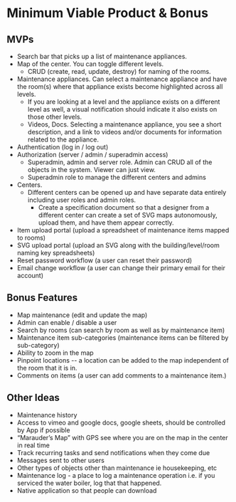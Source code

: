 # Minimum Viable Product & Bonus

## MVPs
- Search bar that picks up a list of maintenance appliances.
- Map of the center. You can toggle different levels. 
  - CRUD (create, read, update, destroy) for naming of the rooms. 
- Maintenance appliances. Can select a maintenance appliance and have the room(s) where that appliance exists become highlighted across all levels. 
  - If you are looking at a level and the appliance exists on a different level as well, a visual notification should indicate it also exists on those other levels. 
  - Videos, Docs. Selecting a maintenance appliance, you see a short description, and a link to videos and/or documents for information related to the appliance. 
- Authentication (log in / log out)
- Authorization (server / admin / superadmin access)
  - Superadmin, admin and server role. Admin can CRUD all of the objects in the system. Viewer can just view.
  - Superadmin role to manage the different centers and admins
- Centers. 
  - Different centers can be opened up and have separate data entirely including user roles and admin roles. 
    - Create a specification document so that a designer from a different center can create a set of SVG maps autonomously, upload them, and have them appear correctly. 
- Item upload portal (upload a spreadsheet of maintenance items mapped to rooms)
- SVG upload portal (upload an SVG along with the building/level/room naming key spreadsheets)
- Reset password workflow (a user can reset their password)
- Email change workflow (a user can change their primary email for their account)

## Bonus Features
- Map maintenance (edit and update the map)
- Admin can enable / disable a user
- Search by rooms (can search by room as well as by maintenance item)
- Maintenance item sub-categories (maintenance items can be filtered by sub-category)
- Ability to zoom in the map
- Pinpoint locations -- a location can be added to the map independent of the room that it is in. 
- Comments on items (a user can add comments to a maintenance item.)

## Other Ideas
- Maintenance history
- Access to vimeo and google docs, google sheets, should be controlled by App if possible
- “Marauder’s Map” with GPS see where you are on the map in the center in real time
- Track recurring tasks and send notifications when they come due
- Messages sent to other users
- Other types of objects other than maintenance ie housekeeping, etc
- Maintenance log - a place to log a maintenance operation i.e. if you serviced the water boiler, log that that happened. 
- Native application so that people can download
